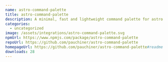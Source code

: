 ```yaml
---
name: astro-command-palette
title: astro-command-palette
description: A minimal, fast and lightweight command palette for astro with no dependencies
categories:
  - uncategorized
image: /assets/integrations/astro-command-palette.svg
npmUrl: https://www.npmjs.com/package/astro-command-palette
repoUrl: https://github.com/pauchiner/astro-command-palette
homepageUrl: https://github.com/pauchiner/astro-command-palette#readme
downloads: 28
---
```

